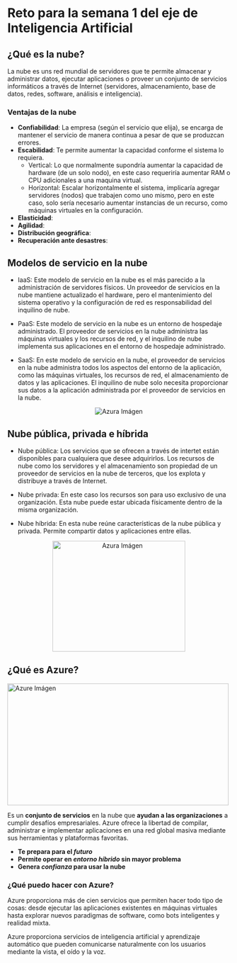 # Reto para la semana 1 del eje de Inteligencia Artificial

## ¿Qué es la nube?
La nube es uns red mundial de servidores que te permite almacenar y administrar datos, ejecutar aplicaciones o proveer un conjunto de servicios informáticos a través de Internet (servidores, almacenamiento, base de datos, redes, software, análisis e inteligencia).
### Ventajas de la nube
* __Confiabilidad__: La empresa (según el servicio que elija), se encarga de mantener el servicio de manera continua a pesar de que se produzcan errores.
* __Escabilidad__: Te permite aumentar la capacidad conforme el sistema lo requiera.
	* Vertical: Lo que normalmente supondría aumentar la capacidad de hardware (de un solo nodo), en este caso requeriría aumentar RAM o CPU adicionales a una maquina virtual.
	* Horizontal: Escalar horizontalmente el sistema, implicaría agregar servidores (nodos) que trabajen como uno mismo, pero en este caso, solo sería necesario aumentar instancias de un recurso, como máquinas virtuales en la configuración.
* __Elasticidad__:
* __Agilidad__:
* __Distribución geográfica__:
* __Recuperación ante desastres__:

## Modelos de servicio en la nube

* IaaS: Este modelo de servicio en la nube es el más parecido a la administración de servidores físicos. Un proveedor de servicios en la nube mantiene actualizado el hardware, pero el mantenimiento del sistema operativo y la configuración de red es responsabilidad del inquilino de nube.

* PaaS: Este modelo de servicio en la nube es un entorno de hospedaje administrado. El proveedor de servicios en la nube administra las máquinas virtuales y los recursos de red, y el inquilino de nube implementa sus aplicaciones en el entorno de hospedaje administrado. 

* SaaS: En este modelo de servicio en la nube, el proveedor de servicios en la nube administra todos los aspectos del entorno de la aplicación, como las máquinas virtuales, los recursos de red, el almacenamiento de datos y las aplicaciones. El inquilino de nube solo necesita proporcionar sus datos a la aplicación administrada por el proveedor de servicios en la nube. 

<p align="center">
  <img align="" src="https://docs.microsoft.com/es-mx/learn/azure-fundamentals/intro-to-azure-fundamentals/media/iaas-paas-saas-expanded.png#lightbox"  alt="Azura Imágen"/>
</p>

## Nube pública, privada e híbrida

* Nube pública: Los servicios que se ofrecen a través de intertet están disponibles para cualquiera que desee adquirirlos. Los recursos de nube como los servidores y el almacenamiento son propiedad de un proveedor de servicios en la nube de terceros, que los explota y distribuye a través de Internet.

* Nube privada: En este caso los recursos son para uso exclusivo de una organización. Esta nube puede estar ubicada físicamente dentro de la misma organización.

* Nube híbrida: En esta nube reúne características de la nube pública y privada. Permite compartir datos y aplicaciones entre ellas.

<p align="center">
  <img align="" src="https://recursos.bps.com.es/files/853/82.png" width="300px" height="250px" alt="Azura Imágen"/>
</p>

## ¿Qué es Azure?

<img src="https://www.abd.es/wp-content/uploads/2021/03/principal.png" width="500px" height="275px" alt="Azure Imágen" style="margin-left: auto; margin-right: auto;" />

Es un **conjunto de servicios** en la nube que **ayudan a las organizaciones** a cumplir desafíos empresariales. Azure ofrece la libertad de compilar, administrar e implementar aplicaciones en una red global masiva mediante sus herramientas y plataformas favoritas.

- **Te prepara para el _futuro_**
- **Permite operar en _entorno híbrido_ sin mayor problema**
- **Genera _confianza_ para usar la nube**

### ¿Qué puedo hacer con Azure? 

Azure proporciona más de cien servicios que permiten hacer todo tipo de cosas: desde ejecutar las aplicaciones existentes en máquinas virtuales hasta explorar nuevos paradigmas de software, como bots inteligentes y realidad mixta.

Azure proporciona servicios de inteligencia artificial y aprendizaje automático que pueden comunicarse naturalmente con los usuarios mediante la vista, el oído y la voz.
